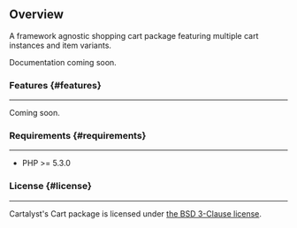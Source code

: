 ## Overview

A framework agnostic shopping cart package featuring multiple cart instances and item variants.

Documentation coming soon.

### Features {#features}

---

Coming soon.

### Requirements {#requirements}

---

- PHP >= 5.3.0

### License {#license}

---

Cartalyst's Cart package is licensed under [the BSD 3-Clause license]({url}/overview/license).
